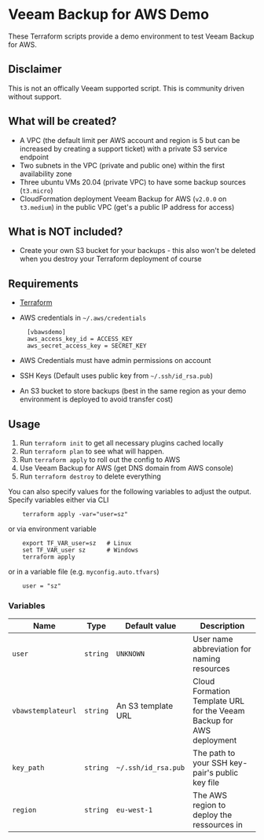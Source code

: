 # Veeam Backup for AWS Demo

These Terraform scripts provide a demo environment to test Veeam Backup for AWS.

## Disclaimer

This is not an offically Veeam supported script. This is community driven
without support.

## What will be created?

- A VPC (the default limit per AWS account and region is 5 but can be increased
  by creating a support ticket) with a private S3 service endpoint
- Two subnets in the VPC (private and public one) within the first availability
  zone
- Three ubuntu VMs 20.04 (private VPC) to have some backup sources (`t3.micro`)
- CloudFormation deployment Veeam Backup for AWS (`v2.0.0` on `t3.medium`) in
  the public VPC (get's a public IP address for access)

## What is NOT included?

- Create your own S3 bucket for your backups - this also won't be deleted when
  you destroy your Terraform deployment of course

## Requirements

- [Terraform](https://www.terraform.io/)
- AWS credentials in `~/.aws/credentials`

        [vbawsdemo]
        aws_access_key_id = ACCESS_KEY
        aws_secret_access_key = SECRET_KEY

- AWS Credentials must have admin permissions on account
- SSH Keys (Default uses public key from `~/.ssh/id_rsa.pub`)
- An S3 bucket to store backups (best in the same region as your demo
  environment is deployed to avoid transfer cost)

## Usage

1. Run `terraform init` to get all necessary plugins cached locally
2. Run `terraform plan` to see what will happen.
3. Run `terraform apply` to roll out the config to AWS
4. Use Veeam Backup for AWS (get DNS domain from AWS console)
5. Run `terraform destroy` to delete everything

You can also specify values for the following variables to adjust the output.
Specify variables either via CLI

        terraform apply -var="user=sz"

or via environment variable

        export TF_VAR_user=sz   # Linux
        set TF_VAR_user sz      # Windows
        terraform apply

or in a variable file (e.g. `myconfig.auto.tfvars`)

        user = "sz"

### Variables

| Name               | Type     | Default value       | Description                                                          |
| ------------------ | -------- | ------------------- | -------------------------------------------------------------------- |
| `user`             | `string` | `UNKNOWN`           | User name abbreviation for naming resources                          |
| `vbawstemplateurl` | `string` | An S3 template URL  | Cloud Formation Template URL for the Veeam Backup for AWS deployment |
| `key_path`         | `string` | `~/.ssh/id_rsa.pub` | The path to your SSH key-pair's public key file                      |
| `region`           | `string` | `eu-west-1`         | The AWS region to deploy the ressources in                           |
